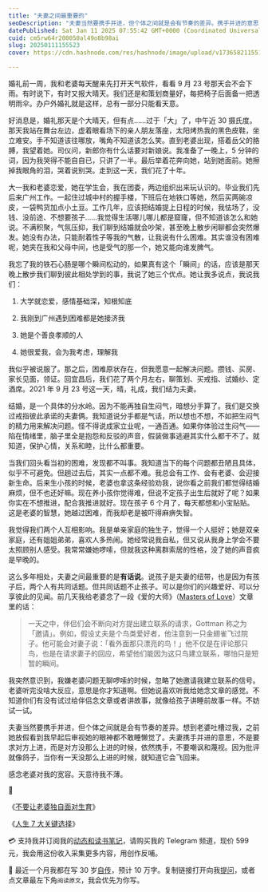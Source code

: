 ```yaml
---
title: "夫妻之间最重要的"
seoDescription: "夫妻当然要携手并进，但个体之间就是会有节奏的差异。携手并进的意思，不是要求对方上进，而是对方没那么上进的时候，依然携手，不要嘲讽和蔑视。"
datePublished: Sat Jan 11 2025 07:55:42 GMT+0000 (Coordinated Universal Time)
cuid: cm5rw64r200050al49o8b98ai
slug: 20250111155523
cover: https://cdn.hashnode.com/res/hashnode/image/upload/v1736582115519/8a1e68e4-25c0-4f7b-a0e8-4cce9d4a27fb.jpeg

---
```


婚礼前一周，我和老婆每天醒来先打开天气软件，看看 9 月 23 号那天会不会下雨。有时说下，有时又报大晴天。我们还是和策划商量好，每把椅子后面备一把透明雨伞。办户外婚礼就是这样，总有一部分只能看天意。

好消息是，婚礼那天是个大晴天，但有点……过于「大」了，中午近 30 摄氏度。那天我站在舞台左边，虚着眼看场下的亲人朋友落座，太阳烤热我的黑色皮鞋，坐立难安。手不知道该往哪放，嘴角不知道该怎么笑。直到老婆出现，搭着岳父的胳膊，我望着她。司仪问，新郎你有什么话要对新娘说。我准备了一晚上，5 分钟的词，因为我哭得不能自自已，只讲了一半。最后举着花奔向她，站到她面前。她擦掉我眼角的泪，哭着说别哭。走到这一天，我们花了十年。

大一我和老婆恋爱，她在学生会，我在团委，两边组织出来玩认识的。毕业我们先后来广州工作。一起住过城中村的握手楼，下班后在地铁口等她，然后买两碗凉皮，一袋鸭货加点小土豆。工作几年，应该把结婚提上日程的时候，我怯场了，没钱、没前途、不想要孩子……我觉得生活哪儿哪儿都是窟窿，但不知道该怎么和她说。不满积聚，气氛压抑，我们聊到结婚就会吵架，甚至晚上散步闲聊都会突然爆发。她没有办法，只能耐着性子等我的气散，让我说有什么困难。其实谁没有困难呢，她夹在我和父母中间，也是受气的那一个，她又能向谁发脾气。

我忘了我的铁石心肠是哪个瞬间松动的，如果真有这个「瞬间」的话，应该是那天晚上散步我们聊到彼此相处学到的事，我说了她三个优点。她让我多说点，我说我们：

1. 大学就恋爱，感情基础深，知根知底
    
2. 我刚到广州遇到困难都是她接济我
    
3. 她是个善良孝顺的人
    
4. 她很爱我，会为我考虑，理解我
    

我似乎被说服了。那之后，困难原状存在，但我愿意一起解决问题。攒钱、买房、家长见面，领证。回宜昌后，我们花了两个月左右，聊策划、买戒指、试婚纱、定酒席。2021 年 9 月 23 号这一天，晴，礼成，我们结为夫妻。

结婚，是一个具体的分水岭。因为不能再独自生闷气，暗想分手算了。我们是交换过戒指彼此承诺的夫妻俩。我知道说分手都是气话，所以想也不想，不如把生闷气的精力用来解决问题。怪不得说成家立业呢，一通百通。如果你体验过生闷气——陷在情绪里，脑子里全是抱怨和反驳的声音，假装做事逃避其实什么都干不了。就知道，保护心情，关系和睦，比什么都重要。

当我们回头看当初的困难，发现都不叫事。我知道当下的每个问题都丑陋且具体，似乎不可避免。但趟过去后，其实一点都不难。我总会有工作、会有老婆、会迎接新生命。后来生小孩的时候，老婆也拿这条经验劝我，说你看之前我们都觉得结婚麻烦，但不也还好嘛。现在养小孩你觉得难，但说不定孩子出生后就好了呢？如果你实在不想推进，配合我推进就好。现在孩子 6 个月了，每天都想和小宝贴贴。这是老婆的智慧，她越过困难，而我却老是被吓得麻痹失智。

我觉得我们两个人互相影响。我是单亲家庭的独生子，觉得一个人挺好；她是双亲家庭，还有姐姐弟弟，喜欢人多热闹。她经常说我自私，但又说从我身上学会不要太照顾别人感受。我常常嫌她啰嗦，但就我这种离群索居的性格，没了她的声音疯是早晚的。

这么多年相处，夫妻之间最重要的是**有话说**。说孩子是夫妻的纽带，也是因为有孩子后，两个人有共同话题。但共同话题不止孩子。可以是你们的兴趣爱好、可以分享彼此的见闻。前几天我给老婆念了一段《爱的大师》（[Masters of Love](https://www.theatlantic.com/health/archive/2014/06/happily-ever-after/372573/)）文章里的话：

> 一天之中，伴侣们会不断向对方提出建立联系的请求，Gottman 称之为「邀请」。例如，假设丈夫是个鸟类爱好者，他注意到一只金翅雀飞过院子。他可能会对妻子说：「看外面那只漂亮的鸟！」他不仅是在评论那只鸟，也是在请求妻子的回应，希望他们能因为这只鸟建立联系，哪怕只是短暂的瞬间。

我突然意识到，我嫌老婆问题无聊啰嗦的时候，忽略了她邀请我建立联系的信号。老婆听完没啥大反应，意思是你才知道啊。但她说喜欢听我给她念文章的感觉。不知道你们有没有试过给伴侣念文章或者讲故事，就像给孩子讲睡前故事一样。不妨试一试。

夫妻当然要携手并进，但个体之间就是会有节奏的差异。想到老婆吐槽过我，之前她放假看到我早起后审视她的眼神都不敢睡懒觉了。夫妻携手并进的意思，不是要求对方上进，而是对方没那么上进的时候，依然携手，不要嘲讽和蔑视。因为批评就像鸽子，当你有一天没那么上进的时候，就知道它会飞回来。

感念老婆对我的宽容。天意待我不薄。

🔗

《[不要让老婆独自面对生育](https://mp.weixin.qq.com/s/FePeUYoMgltkmggEeIBicA)》

《[人生 7 大关键选择](https://mp.weixin.qq.com/s/tHdA_GvCRBYZRMaNFwHQTw)》

💳 支持我并订阅我的[动态和读书笔记](https://mp.weixin.qq.com/s/u9sg3KBe9k3L3oOUZcRd5w)，请购买我的 Telegram 频道，现价 599 元，我会用这份收入采集更多内容，用创作反哺。

📖 最近一个月我都在写 30 岁[自传](https://mp.weixin.qq.com/s?__biz=MzI3MzU5MDA1OQ==&mid=2247488741&idx=1&sn=3aca11b2f15bcb82156b45c8a69ae937&chksm=eb21a6a1dc562fb7bbf6242bc1a68995eba7b560a49627ac031e129b33aa29a624896186a2a3#rd)，预计 10 万字。复制链接打开向我[提问](https://wj.qq.com/s2/15897499/4fe9/)，或者点文章最左下角`阅读原文`，我会优先为你写。